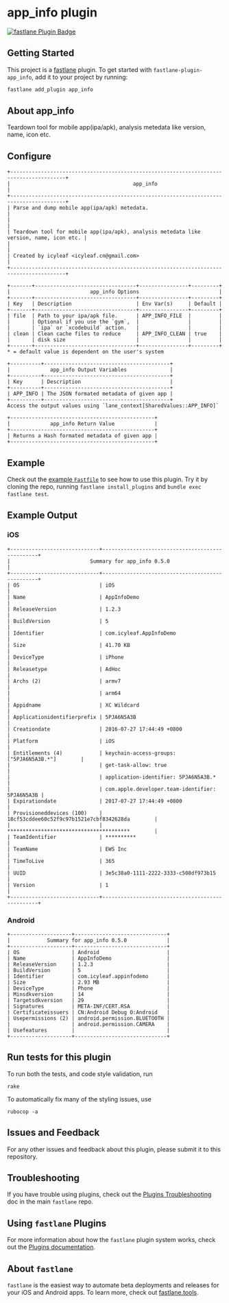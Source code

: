 # app_info plugin

[![fastlane Plugin Badge](https://rawcdn.githack.com/fastlane/fastlane/master/fastlane/assets/plugin-badge.svg)](https://rubygems.org/gems/fastlane-plugin-app_info)

## Getting Started

This project is a [fastlane](https://github.com/fastlane/fastlane) plugin. To get started with `fastlane-plugin-app_info`, add it to your project by running:

```bash
fastlane add_plugin app_info
```

## About app_info

Teardown tool for mobile app(ipa/apk), analysis metedata like version, name, icon etc.

## Configure

```
+----------------------------------------------------------------------------------------+
|                                        app_info                                        |
+----------------------------------------------------------------------------------------+
| Parse and dump mobile app(ipa/apk) metedata.                                           |
|                                                                                        |
| Teardown tool for mobile app(ipa/apk), analysis metedata like version, name, icon etc. |
|                                                                                        |
| Created by icyleaf <icyleaf.cn@gmail.com>                                              |
+----------------------------------------------------------------------------------------+

+-------+---------------------------------+----------------+---------+
|                          app_info Options                          |
+-------+---------------------------------+----------------+---------+
| Key   | Description                     | Env Var(s)     | Default |
+-------+---------------------------------+----------------+---------+
| file  | Path to your ipa/apk file.      | APP_INFO_FILE  |         |
|       | Optional if you use the `gym`,  |                |         |
|       | `ipa` or `xcodebuild` action.   |                |         |
| clean | Clean cache files to reduce     | APP_INFO_CLEAN | true    |
|       | disk size                       |                |         |
+-------+---------------------------------+----------------+---------+
* = default value is dependent on the user's system

+----------+-----------------------------------------+
|             app_info Output Variables              |
+----------+-----------------------------------------+
| Key      | Description                             |
+----------+-----------------------------------------+
| APP_INFO | The JSON formated metadata of given app |
+----------+-----------------------------------------+
Access the output values using `lane_context[SharedValues::APP_INFO]`

+-----------------------------------------------+
|             app_info Return Value             |
+-----------------------------------------------+
| Returns a Hash formated metadata of given app |
+-----------------------------------------------+
```

## Example

Check out the [example `Fastfile`](fastlane/Fastfile) to see how to use this plugin. Try it by cloning the repo, running `fastlane install_plugins` and `bundle exec fastlane test`.

## Example Output

### iOS

```text
+-----------------------------+-------------------------------------------------+
|                          Summary for app_info 0.5.0                           |
+-----------------------------+-------------------------------------------------+
| OS                          | iOS                                             |
| Name                        | AppInfoDemo                                     |
| ReleaseVersion              | 1.2.3                                           |
| BuildVersion                | 5                                               |
| Identifier                  | com.icyleaf.AppInfoDemo                         |
| Size                        | 41.70 KB                                        |
| DeviceType                  | iPhone                                          |
| Releasetype                 | AdHoc                                           |
| Archs (2)                   | armv7                                           |
|                             | arm64                                           |
| Appidname                   | XC Wildcard                                     |
| Applicationidentifierprefix | 5PJA6N5A3B                                      |
| Creationdate                | 2016-07-27 17:44:49 +0800                       |
| Platform                    | iOS                                             |
| Entitlements (4)            | keychain-access-groups: ["5PJA6N5A3B.*"]        |
|                             | get-task-allow: true                            |
|                             | application-identifier: 5PJA6N5A3B.*            |
|                             | com.apple.developer.team-identifier: 5PJA6N5A3B |
| Expirationdate              | 2017-07-27 17:44:49 +0800                       |
| Provisioneddevices (100)    | 18cf53cddee60c52f9c97b1521e7cbf8342628da        |
|                             | ****************************************        |
| TeamIdentifier              | **********                                      |
| TeamName                    | EWS Inc                                         |
| TimeToLive                  | 365                                             |
| UUID                        | 3e5c38a0-1111-2222-3333-c508df973b15            |
| Version                     | 1                                               |
+-----------------------------+-------------------------------------------------+
```

### Android

```text
+--------------------+------------------------------+
|            Summary for app_info 0.5.0             |
+--------------------+------------------------------+
| OS                 | Android                      |
| Name               | AppInfoDemo                  |
| ReleaseVersion     | 1.2.3                        |
| BuildVersion       | 5                            |
| Identifier         | com.icyleaf.appinfodemo      |
| Size               | 2.93 MB                      |
| DeviceType         | Phone                        |
| Minsdkversion      | 14                           |
| Targetsdkversion   | 29                           |
| Signatures         | META-INF/CERT.RSA            |
| Certificateissuers | CN:Android Debug O:Android   |
| Usepermissions (2) | android.permission.BLUETOOTH |
|                    | android.permission.CAMERA    |
| Usefeatures        |                              |
+--------------------+------------------------------+
```

## Run tests for this plugin

To run both the tests, and code style validation, run

```
rake
```

To automatically fix many of the styling issues, use
```
rubocop -a
```

## Issues and Feedback

For any other issues and feedback about this plugin, please submit it to this repository.

## Troubleshooting

If you have trouble using plugins, check out the [Plugins Troubleshooting](https://github.com/fastlane/fastlane/blob/master/fastlane/docs/PluginsTroubleshooting.md) doc in the main `fastlane` repo.

## Using `fastlane` Plugins

For more information about how the `fastlane` plugin system works, check out the [Plugins documentation](https://github.com/fastlane/fastlane/blob/master/fastlane/docs/Plugins.md).

## About `fastlane`

`fastlane` is the easiest way to automate beta deployments and releases for your iOS and Android apps. To learn more, check out [fastlane.tools](https://fastlane.tools).
